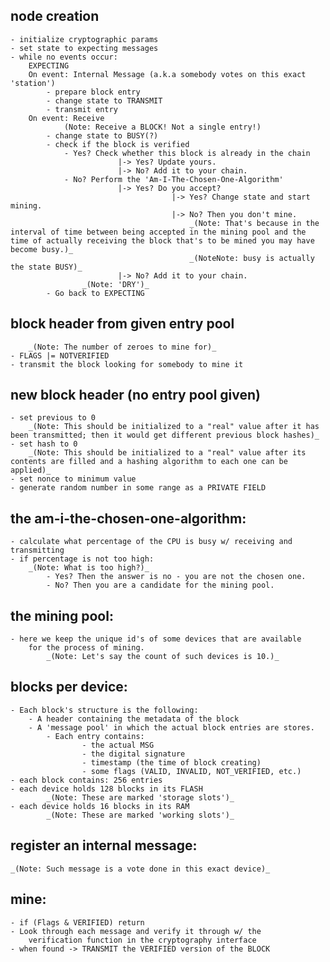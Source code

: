 ## node creation
	- initialize cryptographic params
	- set state to expecting messages
	- while no events occur:
		EXPECTING
		On event: Internal Message (a.k.a somebody votes on this exact 'station')
			- prepare block entry 
			- change state to TRANSMIT 
			- transmit entry
		On event: Receive 
				(Note: Receive a BLOCK! Not a single entry!)
			- change state to BUSY(?) 
			- check if the block is verified
				- Yes? Check whether this block is already in the chain
							|-> Yes? Update yours.
							|-> No? Add it to your chain.
				- No? Perform the 'Am-I-The-Chosen-One-Algorithm'
							|-> Yes? Do you accept? 
										|-> Yes? Change state and start mining.
										|-> No? Then you don't mine.
											_(Note: That's because in the interval of time between being accepted in the mining pool and the time of actually receiving the block that's to be mined you may have become busy.)_
											_(NoteNote: busy is actually the state BUSY)_
							|-> No? Add it to your chain.
					_(Note: 'DRY')_
			- Go back to EXPECTING
	
## block header from given entry pool 
		_(Note: The number of zeroes to mine for)_
	- FLAGS |= NOTVERIFIED
	- transmit the block looking for somebody to mine it 

## new block header (no entry pool given) 
	- set previous to 0
		_(Note: This should be initialized to a "real" value after it has been transmitted; then it would get different previous block hashes)_
	- set hash to 0
		_(Note: This should be initialized to a "real" value after its contents are filled and a hashing algorithm to each one can be applied)_
	- set nonce to minimum value 
	- generate random number in some range as a PRIVATE FIELD

## the am-i-the-chosen-one-algorithm:
	- calculate what percentage of the CPU is busy w/ receiving and transmitting
	- if percentage is not too high:
		_(Note: What is too high?)_
			- Yes? Then the answer is no - you are not the chosen one.
			- No? Then you are a candidate for the mining pool.

## the mining pool:
	- here we keep the unique id's of some devices that are available 
		for the process of mining.
	 		_(Note: Let's say the count of such devices is 10.)_

## blocks per device:
	- Each block's structure is the following:
		- A header containing the metadata of the block
		- A 'message pool' in which the actual block entries are stores.
			- Each entry contains:
					- the actual MSG
					- the digital signature
					- timestamp (the time of block creating)
					- some flags (VALID, INVALID, NOT_VERIFIED, etc.)  
	- each block contains: 256 entries
	- each device holds 128 blocks in its FLASH 
			_(Note: These are marked 'storage slots')_
	- each device holds 16 blocks in its RAM
			_(Note: These are marked 'working slots')_

## register an internal message:
	_(Note: Such message is a vote done in this exact device)_

## mine:
	- if (Flags & VERIFIED) return
	- Look through each message and verify it through w/ the
		verification function in the cryptography interface
	- when found -> TRANSMIT the VERIFIED version of the BLOCK

